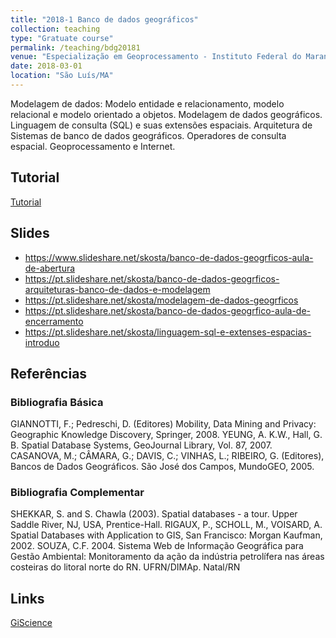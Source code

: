 ```yaml
---
title: "2018-1 Banco de dados geográficos"
collection: teaching
type: "Gratuate course"
permalink: /teaching/bdg20181
venue: "Especialização em Geoprocessamento - Instituto Federal do Maranhão"
date: 2018-03-01
location: "São Luís/MA"
---
```


Modelagem de dados: Modelo entidade e relacionamento, modelo relacional e modelo orientado a objetos. Modelagem de dados geográficos. Linguagem de consulta (SQL) e suas extensões espaciais. Arquitetura de Sistemas de banco de dados geográficos. Operadores de consulta espacial. Geoprocessamento e Internet.

## Tutorial

[Tutorial](../notes/tutorialbdgeo)

## Slides

* https://www.slideshare.net/skosta/banco-de-dados-geogrficos-aula-de-abertura
* https://pt.slideshare.net/skosta/banco-de-dados-geogrficos-arquiteturas-banco-de-dados-e-modelagem
* https://pt.slideshare.net/skosta/modelagem-de-dados-geogrficos
* https://pt.slideshare.net/skosta/banco-de-dados-geogrfico-aula-de-encerramento
* https://pt.slideshare.net/skosta/linguagem-sql-e-extenses-espacias-introduo

## Referências

### Bibliografia Básica

GIANNOTTI, F.; Pedreschi, D. (Editores) Mobility, Data Mining and Privacy: Geographic Knowledge Discovery, Springer, 2008.
YEUNG, A. K.W., Hall, G. B. Spatial Database Systems, GeoJournal Library, Vol. 87, 2007.
CASANOVA, M.; CÂMARA, G.; DAVIS, C.; VINHAS, L.; RIBEIRO, G. (Editores), Bancos de Dados Geográficos. São José dos Campos, MundoGEO, 2005.

### Bibliografia Complementar

SHEKKAR, S. and S. Chawla (2003). Spatial databases - a tour. Upper Saddle River, NJ, USA, Prentice-Hall.
RIGAUX, P., SCHOLL, M., VOISARD, A. Spatial Databases with Application to GIS, San Francisco: Morgan Kaufman, 2002.
SOUZA, C.F. 2004. Sistema Web de Informação Geográfica para Gestão Ambiental: Monitoramento da ação da indústria petrolífera nas áreas costeiras do litoral norte do RN. UFRN/DIMAp. Natal/RN

## Links

[GiScience](../links/giscience)




